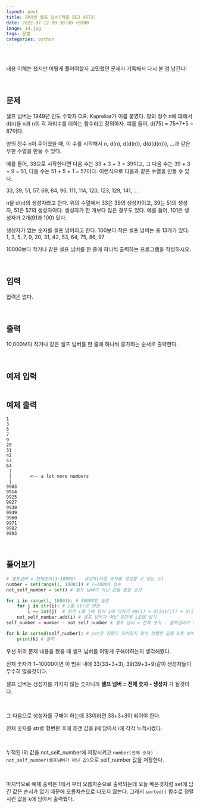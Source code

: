 ```yaml
---
layout: post
title: 파이썬 셀프 넘버(백준 BOJ 4673) 
date: 2022-07-12 00:30:00 +0900
image: 14.jpg
tags: 문법
categories: python
---
```


<br>

내용 이해는 했지만 어떻게 풀어야할지 고민했던 문제라 기록해서 다시 볼 겸 남긴다!

<br>

## 문제

셀프 넘버는 1949년 인도 수학자 D.R. Kaprekar가 이름 붙였다. 양의 정수 n에 대해서 d(n)을 n과 n의 각 자리수를 더하는 함수라고 정의하자. 예를 들어, d(75) = 75+7+5 = 87이다.

양의 정수 n이 주어졌을 때, 이 수를 시작해서 n, d(n), d(d(n)), d(d(d(n))), ...과 같은 무한 수열을 만들 수 있다. 

예를 들어, 33으로 시작한다면 다음 수는 33 + 3 + 3 = 39이고, 그 다음 수는 39 + 3 + 9 = 51, 다음 수는 51 + 5 + 1 = 57이다. 이런식으로 다음과 같은 수열을 만들 수 있다.

33, 39, 51, 57, 69, 84, 96, 111, 114, 120, 123, 129, 141, ...

n을 d(n)의 생성자라고 한다. 위의 수열에서 33은 39의 생성자이고, 39는 51의 생성자, 51은 57의 생성자이다. 생성자가 한 개보다 많은 경우도 있다. 예를 들어, 101은 생성자가 2개(91과 100) 있다. 

생성자가 없는 숫자를 셀프 넘버라고 한다. 100보다 작은 셀프 넘버는 총 13개가 있다. 1, 3, 5, 7, 9, 20, 31, 42, 53, 64, 75, 86, 97

10000보다 작거나 같은 셀프 넘버를 한 줄에 하나씩 출력하는 프로그램을 작성하시오.

<br>

## 입력

입력은 없다.

<br>

## 출력

10,000보다 작거나 같은 셀프 넘버를 한 줄에 하나씩 증가하는 순서로 출력한다.

<br>

## 예제 입력 

```

```

## 예제 출력 

```
1
3
5
7
9
20
31
42
53
64
 |
 |       <-- a lot more numbers
 |
9903
9914
9925
9927
9938
9949
9960
9971
9982
9993
```

<br>

## 풀어보기

``` python
# 셀프넘버 = 전체숫자(1~10000) - 생성자(다른 숫자를 생성할 수 있는 수)
number = set(range(1, 10001)) # 1~10000 정수
not_self_number = set() # 셀프 넘버가 아닌 값을 받을 공간 

for i in range(1, 10001): # 10000번 동안
    for j in str(i): # i를 str로 변환
        i += int(j)  # 쪼갠 i를 j에 담아 i에 더하기 99(i) + 9(int(j)) + 9(int(j))
    not_self_number.add(i) # 셀프 넘버가 아닌 공간에 i값을 넣기
self_number = number - not_self_number # 셀프 넘버 = 전체 숫자 - 셀프넘버가 아닌 것

for k in sorted(self_number): # set은 정렬이 되어있지 않아 정렬한 값을 k에 넣어줌 
    print(k) # 출력
```

우선 위의 문제 내용을 봤을 때 셀프 넘버를 어떻게 구해야하는지 생각해봤다.

전체 숫자가 1~10000이면 이 범위 내에  33(33+3+3), 39(39+3+9)같이 생성자들이 무수히 많을것이다.

셀프 넘버는 생성자를 가지지 않는 숫자니까 **셀프 넘버 = 전체 숫자 - 생성자** 가 될것이다.

<br>

그 다음으로 생성자를 구해야 하는데 33이라면 33+3+3이 되어야 한다.

전체 숫자를 str로 형변환 후에 쪼갠 값을 j에 담아서 i에 각각 누적시켰다.

<br>

누적된 i의 값을 not_self_number에 저장시키고 `number(전체 숫자) - not_self_number(셀프넘버가 아닌 값)`으로 self_number 값을 저장한다.

<br>

마지막으로 예제 출력은 1에서 부터 오름차순으로 출력되는데 오늘 배운것처럼 set에 담긴 값은 순서가 없기 때문에 오름차순으로 나오지 않는다. 그래서 `sorted()` 함수로 정렬시킨 값을 k에 담아서 출력했다.



